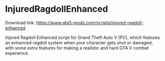 # InjuredRagdollEnhanced

Download link: https://www.gta5-mods.com/scripts/injured-ragdoll-enhanced

Injured Ragdoll Enhanced script for Grand Theft Auto V (PC), which features an enhanced ragdoll system when your character gets shot or damaged, with some extra features for making a realistic and hard GTA V combat experience.
